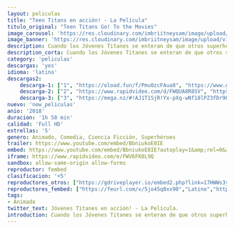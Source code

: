 ```yaml
---
layout: peliculas
title: "Teen Titans en acción! - La Película"
titulo_original: "Teen Titans Go! To the Movies"
image_carousel: 'https://res.cloudinary.com/imbriitneysam/image/upload/v1542163824/teen-poster-min.jpg'
image_banner: 'https://res.cloudinary.com/imbriitneysam/image/upload/v1542163826/teen-banner-min.jpg'
description: Cuando los Jóvenes Titanes se enteran de que otros superhéroes de DC han realizado sus propias películas, estos buscaran encontrar en un viaje épico un director perfecto para su debut en la gran pantalla, pero un viejo enemigo tiene otras ideas planeadas para ellos.
description_corta: Cuando los Jóvenes Titanes se enteran de que otros superhéroes de DC han realizado sus propias películas, estos buscaran encontrar en un viaje épico un director perfecto para su debut en la gran pantalla, pero un...
category: 'peliculas'
descargas: 'yes'
idioma: 'latino'
descargas2:
    descarga-1: ["1", "https://oload.fun/f/Pmu0zcFAua8", "https://www.google.com/s2/favicons?domain=openload.co","OpenLoad","https://res.cloudinary.com/imbriitneysam/image/upload/v1541473684/mexico.png", "Latino", "Full HD"]
    descarga-2: ["2", "https://www.rapidvideo.com/d/FWQUA8R8SV", "https://www.google.com/s2/favicons?domain=www.rapidvideo.com","RapidVideo","https://res.cloudinary.com/imbriitneysam/image/upload/v1541473684/mexico.png", "Latino", "Full HD"]
    descarga-3: ["3", "https://mega.nz/#!AJ1T1SjR!Yx-pXq-wNf18lPZ3fDr9GF4NPaM-b4gPlW3fMPDlNSs", "https://www.google.com/s2/favicons?domain=mega.nz","Mega","https://res.cloudinary.com/imbriitneysam/image/upload/v1541473684/mexico.png", "Latino", "Full HD"]
nuevo: 'new_peliculas'
anio: '2018'
duracion: '1h 58 min'
calidad: 'Full HD'
estrellas: '5'
genero: Animado, Comedia, Ciencia Ficción, Superhéroes
trailer: https://www.youtube.com/embed/BbniukoE0IE
embed: https://www.youtube.com/embed/BbniukoE0IE?autoplay=1&amp;rel=0&amp;hd=1&border=0&wmode=opaque&enablejsapi=1&modestbranding=1&controls=1&showinfo=0
iframe: https://www.rapidvideo.com/e/FWV6FK0L9Q
sandbox: allow-same-origin allow-forms
reproductor: fembed
clasificacion: '+5'
reproductores_otros: ["https://gdriveplayer.io/embed2.php?link=17HWWs3yroylaPD9tXH9bw%252BPyQlzyfqWY%252B%252BH1uWHY7tR%252BH9Kwwz86GI7Uuho%252BTTigA382K2JhU7gFFwDpaV4SJ%252B8SAYYr33Dyg3%252FdU2btFAajsot3knhUXJIuA6PT2kZ8pR007YdfiKHbxs%252FlvnZEysUKcUxZNrAM9uYq9H7ZWpqi4cwRmTDsrECtlvXpeEGrqbTHO0wg4QRLi9G5%252F%252BJYR","Latino"]
reproductores_fembed: ["https://feurl.com/v/5jo45q8xx90","Latino","https://animekao.xyz/v/eno87zwd0v1","Latino","https://feurl.com/v/2kgl8b2dkn1x80q","Latino","https://feurl.com/v/eno8p78q0v1","Latino"]
tags:
- Animado
twitter_text: Jóvenes Titanes en acción! - La Película.
introduction: Cuando los Jóvenes Titanes se enteran de que otros superhéroes de DC han realizado sus propias películas, estos buscaran encontrar en un viaje épico un director perfecto para su debut en la gran pantalla, pero un viejo enemigo tiene otras ideas planeadas para ellos.
---
```












